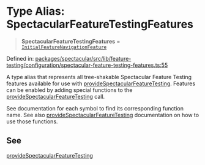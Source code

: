 # Type Alias: SpectacularFeatureTestingFeatures

> **SpectacularFeatureTestingFeatures** =
> [`InitialFeatureNavigationFeature`](InitialFeatureNavigationFeature.md)

Defined in:
[packages/spectacular/src/lib/feature-testing/configuration/spectacular-feature-testing-features.ts:55](https://github.com/ngworker/ngworker/blob/68f93463b2af844af0ea290a92a5168b936997ae/packages/spectacular/src/lib/feature-testing/configuration/spectacular-feature-testing-features.ts#L55)

A type alias that represents all tree-shakable Spectacular Feature Testing
features available for use with
[provideSpectacularFeatureTesting](../functions/provideSpectacularFeatureTesting.md).
Features can be enabled by adding special functions to the
[provideSpectacularFeatureTesting](../functions/provideSpectacularFeatureTesting.md)
call.

See documentation for each symbol to find its corresponding function name. See
also
[provideSpectacularFeatureTesting](../functions/provideSpectacularFeatureTesting.md)
documentation on how to use those functions.

## See

[provideSpectacularFeatureTesting](../functions/provideSpectacularFeatureTesting.md)
